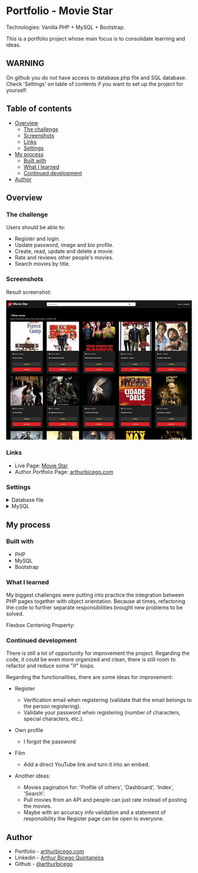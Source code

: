 # Portfolio - Movie Star

Technologies: Vanilla PHP + MySQL + Bootstrap.

This is a portfolio project whose main focus is to consolidate learning and ideas.

## WARNING

On github you do not have access to database.php file and SQL database. Check 'Settings' on table of contents if you want to set up the project for yourself.

## Table of contents

- [Overview](#overview)
  - [The challenge](#the-challenge)
  - [Screenshots](#screenshots)
  - [Links](#links)
  - [Settings](#settings)
- [My process](#my-process)
  - [Built with](#built-with)
  - [What I learned](#what-i-learned)
  - [Continued development](#continued-development)
- [Author](#author)

## Overview

### The challenge

Users should be able to:

- Register and login.
- Update password, image and bio profile.
- Create, read, update and delete a movie.
- Rate and reviews other people's movies.
- Search movies by title.

### Screenshots

Result screenshot:

<img src="movie-star.jpg" width="600px"
         alt="Result Screenshot">

### Links

- Live Page: [Movie Star](https://arthurbicego.com/projects/movie-star/)
- Author Portfolio Page: [arthurbicego.com](https://arthurbicego.com)

### Settings

<details>
  <summary>Database file</summary>

Set a new file named database.php following the code:

```php
<?php

$db_name = "moviestar";
$db_host = "localhost";
$db_user = "root";
$db_pass = "";

$conn = new PDO("mysql:dbname=" . $db_name . ";host=" . $db_host, $db_user, $db_pass);

$conn->setAttribute(PDO::ATTR_ERRMODE, PDO::ERRMODE_EXCEPTION);
$conn->setAttribute(PDO::ATTR_EMULATE_PREPARES, false);

```

</details>

<details>
  <summary>MySQL</summary>
  
  Set a new MySQL database following the query for each table:

```SQL
CREATE TABLE users (
id INT(11) UNSIGNED AUTO_INCREMENT PRIMARY KEY,
name VARCHAR(100),
lastname VARCHAR(100),
email VARCHAR(200),
password VARCHAR(200),
image VARCHAR(200),
token VARCHAR(200),
bio TEXT
);

```

```SQL
CREATE TABLE movies (
id INT(11) UNSIGNED AUTO_INCREMENT PRIMARY KEY,
title VARCHAR(100),
description TEXT,
image VARCHAR(200),
trailer VARCHAR(150),
category VARCHAR(50),
length VARCHAR(50),
users_id INT(11) UNSIGNED,
FOREIGN KEY(users_id) REFERENCES users(id)
);

```

```SQL
CREATE TABLE reviews (
id INT(11) UNSIGNED AUTO_INCREMENT PRIMARY KEY,
rating INT,
review TEXT,
users_id INT(11) UNSIGNED,
movies_id INT(11) UNSIGNED,
FOREIGN KEY (users_id) REFERENCES users(id),
FOREIGN KEY (movies_id) REFERENCES movies(id)
);

```

</details>

## My process

### Built with

- PHP
- MySQL
- Bootstrap

### What I learned

My biggest challenges were putting into practice the integration between PHP pages together with object orientation. Because at times, refactoring the code to further separate responsibilities brought new problems to be solved.

Flexbox Centering Property:

### Continued development

There is still a lot of opportunity for improvement the project. Regarding the code, it could be even more organized and clean, there is still room to refactor and reduce some "if" loops.

Regarding the functionalities, there are some ideas for improvement:

- Register

  - Verification email when registering (validate that the email belongs to the person registering).
  - Validate your password when registering (number of characters, special characters, etc.).

- Own profile

  - I forgot the password

- Film

  - Add a direct YouTube link and turn it into an embed.

- Another ideas:
  - Movies pagination for: 'Profile of others', 'Dashboard', 'Index', 'Search'.
  - Pull movies from an API and people can just rate instead of posting the movies.
  - Maybe with an accuracy info validation and a statement of responsibility the Register page can be open to everyone.

## Author

- Portfolio - [arthurbicego.com](https://www.arthurbicego.com/)
- Linkedin - [Arthur Bicego Quintaneira](https://www.linkedin.com/in/arthurbicego/)
- Github - [@arthurbicego](https://github.com/arthurbicego)
